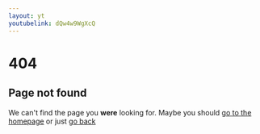 ```yaml
---
layout: yt
youtubelink: dQw4w9WgXcQ
---
```


# 404

## Page not found

We can't find the page you **were** looking for. Maybe you should [go to the homepage](/) or just <a href="javascript:window.history.back()">go back</a>
